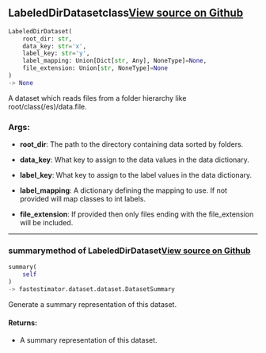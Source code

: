 ## LabeledDirDataset<span class="tag">class</span><a class="sourcelink" href=https://github.com/fastestimator/fastestimator/blob/r1.2/fastestimator/dataset/labeled_dir_dataset.py/#L24-L85>View source on Github</a>
```python
LabeledDirDataset(
	root_dir: str,
	data_key: str='x',
	label_key: str='y',
	label_mapping: Union[Dict[str, Any], NoneType]=None,
	file_extension: Union[str, NoneType]=None
)
-> None
```
A dataset which reads files from a folder hierarchy like root/class(/es)/data.file.


<h3>Args:</h3>


* **root_dir**: The path to the directory containing data sorted by folders.

* **data_key**: What key to assign to the data values in the data dictionary.

* **label_key**: What key to assign to the label values in the data dictionary.

* **label_mapping**: A dictionary defining the mapping to use. If not provided will map classes to int labels.

* **file_extension**: If provided then only files ending with the file_extension will be included.

---

### summary<span class="tag">method of LabeledDirDataset</span><a class="sourcelink" href=https://github.com/fastestimator/fastestimator/blob/r1.2/fastestimator/dataset/labeled_dir_dataset.py/#L76-L85>View source on Github</a>
```python
summary(
	self
)
-> fastestimator.dataset.dataset.DatasetSummary
```
Generate a summary representation of this dataset.

<h4>Returns:</h4>

<ul class="return-block"><li>    A summary representation of this dataset.</li></ul>

